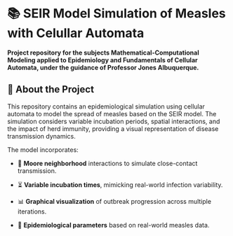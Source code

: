 # 📚 SEIR Model Simulation of Measles with Celullar Automata

**Project repository for the subjects Mathematical-Computational Modeling applied to Epidemiology and Fundamentals of Cellular Automata, under the guidance of Professor Jones Albuquerque.**

## 🦠 About the Project 
This repository contains an epidemiological simulation using cellular automata to model the spread of measles based on the SEIR model. The simulation considers variable incubation periods, spatial interactions, and the impact of herd immunity, providing a visual representation of disease transmission dynamics.

The model incorporates:

- 🏢 **Moore neighborhood** interactions to simulate close-contact transmission.

- ⏳ **Variable incubation times**, mimicking real-world infection variability.

- 📊 **Graphical visualization** of outbreak progression across multiple iterations.

- 📍 **Epidemiological parameters** based on real-world measles data.
